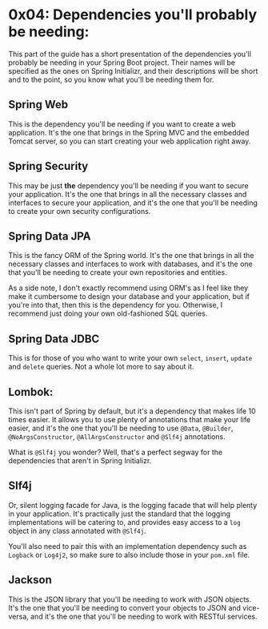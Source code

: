# 0x04: Dependencies you'll probably be needing:

This part of the guide has a short presentation of the dependencies you'll probably be needing in your 
Spring Boot project. Their names will be specified as the ones on Spring Initializr, and their descriptions
will be short and to the point, so you know what you'll be needing them for.

## Spring Web

This is the dependency you'll be needing if you want to create a web application. It's the one that
brings in the Spring MVC and the embedded Tomcat server, so you can start creating your web application
right away.

## Spring Security

This may be just **the** dependency you'll be needing if you want to secure your application. It's the one
that brings in all the necessary classes and interfaces to secure your application, and it's the one that
you'll be needing to create your own security configurations.

## Spring Data JPA

This is the fancy ORM of the Spring world. It's the one that brings in all the necessary classes and interfaces
to work with databases, and it's the one that you'll be needing to create your own repositories and entities.

As a side note, I don't exactly recommend using ORM's as I feel like they make it cumbersome to design
your database and your application, but if you're into that, then this is the dependency for you. Otherwise,
I recommend just doing your own old-fashioned SQL queries.

## Spring Data JDBC

This is for those of you who want to write your own `select`, `insert`, `update` and `delete` queries. Not 
a whole lot more to say about it.

## Lombok:

This isn't part of Spring by default, but it's a dependency that makes life 10 times easier. It allows you
to use plenty of annotations that make your life easier, and it's the one that you'll be needing to use
`@Data`, `@Builder`, `@NoArgsConstructor`, `@AllArgsConstructor` and `@Slf4j` annotations.

What is `@Slf4j` you wonder? Well, that's a perfect segway for the dependencies that aren't in Spring Initializr.

## Slf4j

Or, silent logging facade for Java, is the logging facade that will help plenty in your application. It's
practically just the standard that the logging implementations will be catering to, and provides easy access
to a `log` object in any class annotated with `@Slf4j`. 

You'll also need to pair this with an implementation dependency such as `Logback` or `Log4j2`, so make
sure to also include those in your `pom.xml` file.

## Jackson

This is the JSON library that you'll be needing to work with JSON objects. It's the one that you'll be needing
to convert your objects to JSON and vice-versa, and it's the one that you'll be needing to work with RESTful
services.